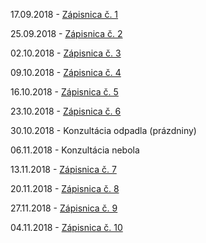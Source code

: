 17.09.2018 - [Zápisnica č. 1](https://xstrbal.github.io/TP/zapisnice/zapisnica1.pdf)

25.09.2018 - [Zápisnica č. 2](https://xstrbal.github.io/TP/zapisnice/zapisnica2.pdf)

02.10.2018 - [Zápisnica č. 3](https://xstrbal.github.io/TP/zapisnice/zapisnica3.pdf)

09.10.2018 - [Zápisnica č. 4](https://xstrbal.github.io/TP/zapisnice/zapisnica4.pdf)

16.10.2018 - [Zápisnica č. 5](https://xstrbal.github.io/TP/zapisnice/zapisnica5.pdf)

23.10.2018 - [Zápisnica č. 6](https://xstrbal.github.io/TP/zapisnice/zapisnica6.pdf)

30.10.2018 - Konzultácia odpadla (prázdniny)

06.11.2018 - Konzultácia nebola

13.11.2018 - [Zápisnica č. 7](https://xstrbal.github.io/TP/zapisnice/zapisnica7.pdf)

20.11.2018 - [Zápisnica č. 8](https://xstrbal.github.io/TP/zapisnice/zapisnica8.pdf)

27.11.2018 - [Zápisnica č. 9](https://xstrbal.github.io/TP/zapisnice/zapisnica9.pdf)

04.11.2018 - [Zápisnica č. 10](https://xstrbal.github.io/TP/zapisnice/zapisnica9.pdf)
